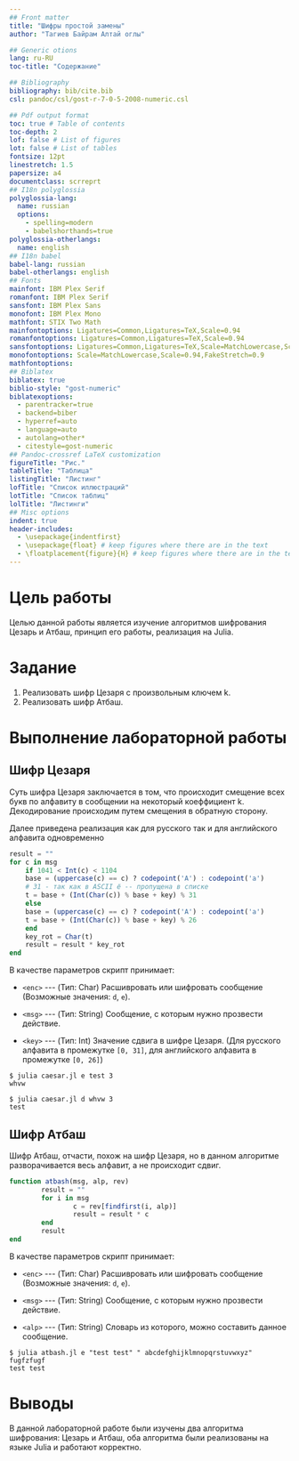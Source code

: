```yaml
---
## Front matter
title: "Шифры простой замены"
author: "Тагиев Байрам Алтай оглы"

## Generic otions
lang: ru-RU
toc-title: "Содержание"

## Bibliography
bibliography: bib/cite.bib
csl: pandoc/csl/gost-r-7-0-5-2008-numeric.csl

## Pdf output format
toc: true # Table of contents
toc-depth: 2
lof: false # List of figures
lot: false # List of tables
fontsize: 12pt
linestretch: 1.5
papersize: a4
documentclass: scrreprt
## I18n polyglossia
polyglossia-lang:
  name: russian
  options:
	- spelling=modern
	- babelshorthands=true
polyglossia-otherlangs:
  name: english
## I18n babel
babel-lang: russian
babel-otherlangs: english
## Fonts
mainfont: IBM Plex Serif
romanfont: IBM Plex Serif
sansfont: IBM Plex Sans
monofont: IBM Plex Mono
mathfont: STIX Two Math
mainfontoptions: Ligatures=Common,Ligatures=TeX,Scale=0.94
romanfontoptions: Ligatures=Common,Ligatures=TeX,Scale=0.94
sansfontoptions: Ligatures=Common,Ligatures=TeX,Scale=MatchLowercase,Scale=0.94
monofontoptions: Scale=MatchLowercase,Scale=0.94,FakeStretch=0.9
mathfontoptions:
## Biblatex
biblatex: true
biblio-style: "gost-numeric"
biblatexoptions:
  - parentracker=true
  - backend=biber
  - hyperref=auto
  - language=auto
  - autolang=other*
  - citestyle=gost-numeric
## Pandoc-crossref LaTeX customization
figureTitle: "Рис."
tableTitle: "Таблица"
listingTitle: "Листинг"
lofTitle: "Список иллюстраций"
lotTitle: "Список таблиц"
lolTitle: "Листинги"
## Misc options
indent: true
header-includes:
  - \usepackage{indentfirst}
  - \usepackage{float} # keep figures where there are in the text
  - \floatplacement{figure}{H} # keep figures where there are in the text
---
```


# Цель работы

Целью данной работы является изучение алгоритмов шифрования Цезарь и Атбаш,
принцип его работы, реализация на Julia.

# Задание

1. Реализовать шифр Цезаря с произвольным ключем k.
2. Реализовать шифр Атбаш.

# Выполнение лабораторной работы

## Шифр Цезаря

Суть шифра Цезаря заключается в том, что происходит смещение всех букв по
алфавиту в сообщении на некоторый коеффициент k. Декодирование происходим путем
смещения в обратную сторону.

Далее приведена реализация как для русского так и для английского алфавита
одновременно

```julia
result = ""
for c in msg
    if 1041 < Int(c) < 1104
	base = (uppercase(c) == c) ? codepoint('А') : codepoint('а')
	# 31 - так как в ASCII ё -- пропущена в списке
	t = base + (Int(Char(c)) % base + key) % 31
    else
	base = (uppercase(c) == c) ? codepoint('A') : codepoint('a')
	t = base + (Int(Char(c)) % base + key) % 26
    end
    key_rot = Char(t)
    result = result * key_rot
end
```

В качестве параметров скрипт принимает:
 
 - `<enc>` --- (Тип: Char) Расшивровать или шифровать сообщение (Возможные
значения: `d`, `e`).

 - `<msg>` --- (Тип: String) Сообщение, с которым нужно прозвести действие.
 
 - `<key>` --- (Тип: Int) Значение сдвига в шифре Цезаря. (Для русского алфавита
в промежутке `[0, 31]`, для английского алфавита в промежутке `[0, 26]`)

```
$ julia caesar.jl e test 3
whvw

$ julia caesar.jl d whvw 3
test
```

## Шифр Атбаш

Шифр Атбаш, отчасти, похож на шифр Цезаря, но в данном алгоритме
разворачивается весь алфавит, а не происходит сдвиг.

```julia
function atbash(msg, alp, rev)
        result = ""
        for i in msg
                c = rev[findfirst(i, alp)]
                result = result * c
        end
        result
end
```
В качестве параметров скрипт принимает:

 - `<enc>` --- (Тип: Char) Расшивровать или шифровать сообщение (Возможные
 значения: `d`, `e`).

 - `<msg>` --- (Тип: String) Сообщение, с которым нужно прозвести действие.

 - `<alp>` --- (Тип: String) Словарь из которого, можно составить данное
 сообщение.

```
$ julia atbash.jl e "test test" " abcdefghijklmnopqrstuvwxyz"
fugfzfugf
test test
```


# Выводы

В данной лабораторной работе были изучены два алгоритма шифрования: Цезарь и Атбаш, оба алгоритма были реализованы на языке Julia и работают корректно.


